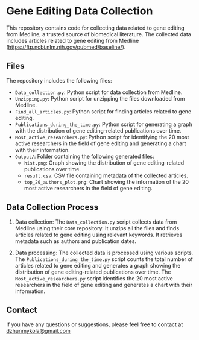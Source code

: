 # Gene Editing Data Collection

This repository contains code for collecting data related to gene editing from Medline, a trusted source of biomedical literature. The collected data includes articles related to gene editing from Medline (https://ftp.ncbi.nlm.nih.gov/pubmed/baseline/).

## Files

The repository includes the following files:

- `Data_collection.py`: Python script for data collection from Medline.
- `Unzipping.py`: Python script for unzipping the files downloaded from Medline.
- `Find_all_articles.py`: Python script for finding articles related to gene editing.
- `Publications_during_the_time.py`: Python script for generating a graph with the distribution of gene editing-related publications over time.
- `Most_active_researchers.py`: Python script for identifying the 20 most active researchers in the field of gene editing and generating a chart with their information.
- `Output/`: Folder containing the following generated files:
  - `hist.png`: Graph showing the distribution of gene editing-related publications over time.
  - `result.csv`: CSV file containing metadata of the collected articles.
  - `top_20_authors_plot.png`: Chart showing the information of the 20 most active researchers in the field of gene editing.

## Data Collection Process

1. Data collection: The `Data_collection.py` script collects data from Medline using their core repository. It unzips all the files and finds articles related to gene editing using relevant keywords. It retrieves metadata such as authors and publication dates.

2. Data processing: The collected data is processed using various scripts. The `Publications_during_the_time.py` script counts the total number of articles related to gene editing and generates a graph showing the distribution of gene editing-related publications over time. The `Most_active_researchers.py` script identifies the 20 most active researchers in the field of gene editing and generates a chart with their information.

## Contact

If you have any questions or suggestions, please feel free to contact at dzhunmykola@gmail.com
